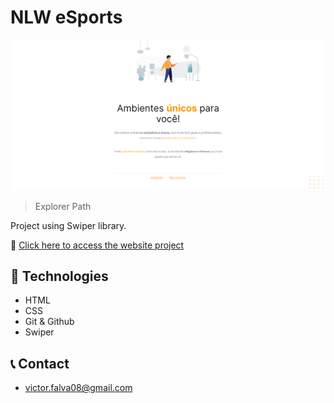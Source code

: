 # NLW eSports 

![preview](./screenshot.png)

>Explorer Path

Project using Swiper library.

🔗 [Click here to access the website project](https://victoralva08.github.io/projeto1-RS/)

## 🔧 Technologies

- HTML
- CSS 
- Git & Github
- Swiper

## 📞 Contact

- victor.falva08@gmail.com